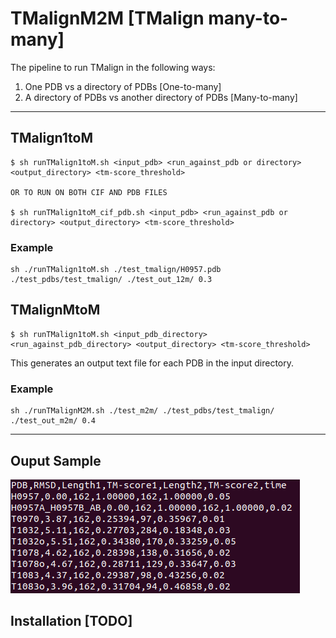 # TMalignM2M [TMalign many-to-many]
The pipeline to run TMalign in the following ways:
1. One PDB vs a directory of PDBs [One-to-many]
2. A directory of PDBs vs another directory of PDBs [Many-to-many]

----

## TMalign1toM
```
$ sh runTMalign1toM.sh <input_pdb> <run_against_pdb or directory> <output_directory> <tm-score_threshold>

OR TO RUN ON BOTH CIF AND PDB FILES

$ sh runTMalign1toM_cif_pdb.sh <input_pdb> <run_against_pdb or directory> <output_directory> <tm-score_threshold>

```
### Example
```
sh ./runTMalign1toM.sh ./test_tmalign/H0957.pdb ./test_pdbs/test_tmalign/ ./test_out_12m/ 0.3
```
## TMalignMtoM
```
$ sh runTMalign1toM.sh <input_pdb_directory> <run_against_pdb_directory> <output_directory> <tm-score_threshold>
```
This generates an output text file for each PDB in the input directory.

### Example
```
sh ./runTMalignM2M.sh ./test_m2m/ ./test_pdbs/test_tmalign/ ./test_out_m2m/ 0.4
```
----

## Ouput Sample
![IMG](image/Screenshot.png)

## Installation [TODO]


